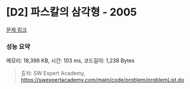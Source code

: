 # [D2] 파스칼의 삼각형 - 2005 

[문제 링크](https://swexpertacademy.com/main/code/problem/problemDetail.do?contestProbId=AV5P0-h6Ak4DFAUq) 

### 성능 요약

메모리: 18,396 KB, 시간: 103 ms, 코드길이: 1,238 Bytes



> 출처: SW Expert Academy, https://swexpertacademy.com/main/code/problem/problemList.do